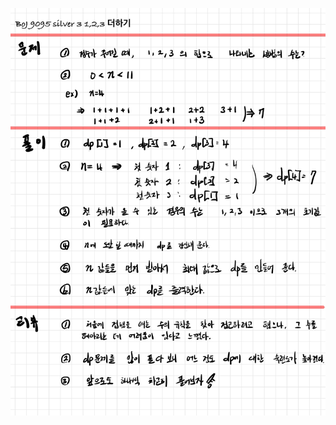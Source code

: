 ![7BB52B4D-B8E8-4D18-8CE9-EFE8BB11D099.jpeg](README_assets/caa790e085af982494468e70a9c3aac891f1a16f.jpeg)


